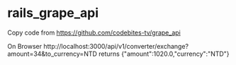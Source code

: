 # rails_grape_api

Copy code from https://github.com/codebites-tv/grape_api

On Browser
http://localhost:3000/api/v1/converter/exchange?amount=34&to_currency=NTD
returns
{"amount":1020.0,"currency":"NTD"}
